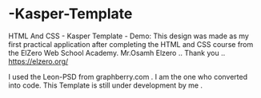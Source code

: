 # -Kasper-Template
HTML And CSS - Kasper Template - Demo:
This design was made as my first practical application after completing the HTML and CSS course from the ElZero Web School Academy. Mr.Osamh Elzero .. Thank you .. https://elzero.org/

I used the Leon-PSD from graphberry.com . I am the one who converted into code. This Template is still under development by me .
